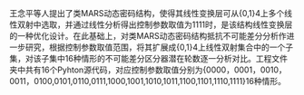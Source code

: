 王念平等人提出了类MARS动态密码结构，使得其线性变换层可从{0,1}4上多个线性双射中选取，并通过线性分析得出控制参数取值为1111时，是该结构线性变换层的一种优化设计。在此基础上，对类MARS动态密码结构抵抗不可能差分分析作进一步研究，根据控制参数取值范围，将其扩展成{0,1}4上线性双射集合中的一个子集，对该子集中16种情形的不可能差分区分器潜在轮数逐一分析对比。工程文件夹中共有16个Pyhton源代码，对应控制参数取值分别为{0000，0001，0010，0011，0100,0101,0110,0111,1000,1001,1010,1011,1100,1101,1110,1111}16种情形。
